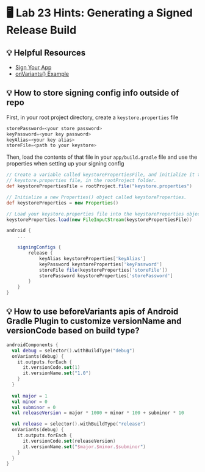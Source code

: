 # 🖥 Lab 23 Hints: Generating a Signed Release Build

## 💡 Helpful Resources
- [Sign Your App](https://developer.android.com/studio/publish/app-signing)
- [onVariants() Example](https://android-developers.googleblog.com/2020/12/announcing-android-gradle-plugin.html)

## 💡 How to store signing config info outside of repo
First, in your root project directory, create a `keystore.properties` file
```groovy
storePassword=<your store password>
keyPassword=<your key password>
keyAlias=<your key alias>
storeFile=<path to your keystore>
```

Then, load the contents of that file in your `app/build.gradle` file and use the properties when setting up your signing config
```groovy
// Create a variable called keystorePropertiesFile, and initialize it to your
// keystore.properties file, in the rootProject folder.
def keystorePropertiesFile = rootProject.file("keystore.properties")

// Initialize a new Properties() object called keystoreProperties.
def keystoreProperties = new Properties()

// Load your keystore.properties file into the keystoreProperties object.
keystoreProperties.load(new FileInputStream(keystorePropertiesFile))

android {
    ...

    signingConfigs {
        release {
            keyAlias keystoreProperties['keyAlias']
            keyPassword keystoreProperties['keyPassword']
            storeFile file(keystoreProperties['storeFile'])
            storePassword keystoreProperties['storePassword']
        }
    }
}
```

## 💡 How to use beforeVariants apis of Android Gradle Plugin to customize versionName and versionCode based on build type?
```kotlin
androidComponents {
  val debug = selector().withBuildType("debug")
  onVariants(debug) {
    it.outputs.forEach { 
      it.versionCode.set(1) 
      it.versionName.set("1.0")
    }
  }
  
  val major = 1
  val minor = 0
  val subminor = 0
  val releaseVersion = major * 1000 + minor * 100 + subminor * 10

  val release = selector().withBuildType("release")
  onVariants(debug) {
    it.outputs.forEach {
      it.versionCode.set(releaseVersion)
      it.versionName.set("$major.$minor.$subminor")
    }
  }
}
```